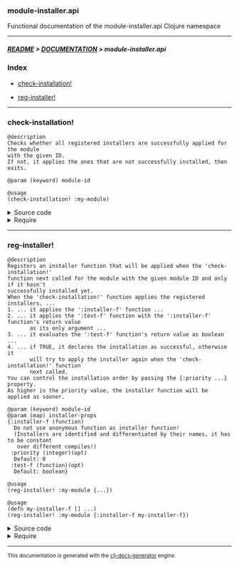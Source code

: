 
### module-installer.api

Functional documentation of the module-installer.api Clojure namespace

---

##### [README](../../../README.md) > [DOCUMENTATION](../../COVER.md) > module-installer.api

### Index

- [check-installation!](#check-installation)

- [reg-installer!](#reg-installer)

---

### check-installation!

```
@description
Checks whether all registered installers are successfully applied for the module
with the given ID.
If not, it applies the ones that are not successfully installed, then exits.
```

```
@param (keyword) module-id
```

```
@usage
(check-installation! :my-module)
```

<details>
<summary>Source code</summary>

```
(defn check-installation!
  [module-id]
  (if (env/require-installation? module-id)
      (apply-installers!         module-id)))
```

</details>

<details>
<summary>Require</summary>

```
(ns my-namespace (:require [module-installer.api :refer [check-installation!]]))

(module-installer.api/check-installation! ...)
(check-installation!                      ...)
```

</details>

---

### reg-installer!

```
@description
Registers an installer function that will be applied when the 'check-installation!'
function next called for the module with the given module ID and only if it hasn't
successfully installed yet.
When the 'check-installation!' function applies the registered installers, ...
1. ... it applies the ':installer-f' function ...
2. ... it applies the ':test-f' function with the ':installer-f' function's return value
       as its only argument ...
3. ... it evaluates the ':test-f' function's return value as boolean ...
4. ... if TRUE, it declares the installation as successful, otherwise it
       will try to apply the installer again when the 'check-installation!' function
       next called.
You can control the installation order by passing the {:priority ...} property.
As higher is the priority value, the installer function will be applied as sooner.
```

```
@param (keyword) module-id
@param (map) installer-props
{:installer-f (function)
  Do not use anonymous function as installer function!
  (Installers are identified and differentiated by their names, it has to be constant
   over different compiles!)
 :priority (integer)(opt)
  Default: 0
 :test-f (function)(opt)
  Default: boolean}
```

```
@usage
(reg-installer! :my-module {...})
```

```
@usage
(defn my-installer-f [] ...)
(reg-installer! :my-module {:installer-f my-installer-f})
```

<details>
<summary>Source code</summary>

```
(defn reg-installer!
  [module-id installer-props]
  (and (v/valid? module-id       {:test* {:f* keyword? :e* "module-id must be a keyword!"}})
       (v/valid? installer-props {:pattern* patterns/INSTALLER-PROPS-PATTERN :prefix* "installer-props"})
       (let [installer-props (prototypes/installer-props-prototype installer-props)]
            (swap! state/INSTALLERS update module-id vector/conj-item installer-props))))
```

</details>

<details>
<summary>Require</summary>

```
(ns my-namespace (:require [module-installer.api :refer [reg-installer!]]))

(module-installer.api/reg-installer! ...)
(reg-installer!                      ...)
```

</details>

---

<sub>This documentation is generated with the [clj-docs-generator](https://github.com/bithandshake/clj-docs-generator) engine.</sub>

